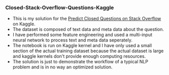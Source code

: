 ### Closed-Stack-Overflow-Questions-Kaggle
- This is my solution for the [Predict Closed Questions on Stack Overflow](https://www.kaggle.com/c/predict-closed-questions-on-stack-overflow) on Kaggle.
- The dataset is composed of text data and meta data about the question.
- I have performed some feature engineering and used a multi-input neural network to process text and meta data seperately.
- The notebook is run on Kaggle kernel and I have only used a small section of the actual training dataset because the actual dataset is large and kaggle kernels don't provide enough computing resources.
- The solution is just to demonstrate the workflow of a typical NLP problem and is in no way an optimized solution.

